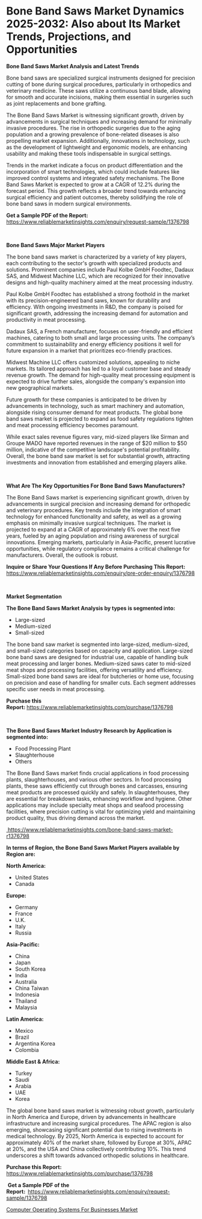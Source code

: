 <p><h1>Bone Band Saws Market Dynamics 2025-2032: Also about Its Market Trends, Projections, and Opportunities</h1></p><p><strong>Bone Band Saws Market Analysis and Latest Trends</strong></p>
<p><p>Bone band saws are specialized surgical instruments designed for precision cutting of bone during surgical procedures, particularly in orthopedics and veterinary medicine. These saws utilize a continuous band blade, allowing for smooth and accurate incisions, making them essential in surgeries such as joint replacements and bone grafting.</p><p>The Bone Band Saws Market is witnessing significant growth, driven by advancements in surgical techniques and increasing demand for minimally invasive procedures. The rise in orthopedic surgeries due to the aging population and a growing prevalence of bone-related diseases is also propelling market expansion. Additionally, innovations in technology, such as the development of lightweight and ergonomic models, are enhancing usability and making these tools indispensable in surgical settings.</p><p>Trends in the market indicate a focus on product differentiation and the incorporation of smart technologies, which could include features like improved control systems and integrated safety mechanisms. The Bone Band Saws Market is expected to grow at a CAGR of 12.2% during the forecast period. This growth reflects a broader trend towards enhancing surgical efficiency and patient outcomes, thereby solidifying the role of bone band saws in modern surgical environments.</p></p>
<p><strong>Get a Sample PDF of the Report:&nbsp;</strong> <a href="https://www.reliablemarketinsights.com/enquiry/request-sample/1376798?utm_campaign=1994&utm_medium=2&utm_source=Github&utm_content=ia&utm_term=13012025&utm_id=bone-band-saws">https://www.reliablemarketinsights.com/enquiry/request-sample/1376798</a></p>
<p>&nbsp;</p>
<p><strong>Bone Band Saws Major Market Players</strong></p>
<p><p>The bone band saws market is characterized by a variety of key players, each contributing to the sector's growth with specialized products and solutions. Prominent companies include Paul Kolbe GmbH Foodtec, Dadaux SAS, and Midwest Machine LLC, which are recognized for their innovative designs and high-quality machinery aimed at the meat processing industry. </p><p>Paul Kolbe GmbH Foodtec has established a strong foothold in the market with its precision-engineered band saws, known for durability and efficiency. With ongoing investments in R&D, the company is poised for significant growth, addressing the increasing demand for automation and productivity in meat processing. </p><p>Dadaux SAS, a French manufacturer, focuses on user-friendly and efficient machines, catering to both small and large processing units. The company’s commitment to sustainability and energy efficiency positions it well for future expansion in a market that prioritizes eco-friendly practices.</p><p>Midwest Machine LLC offers customized solutions, appealing to niche markets. Its tailored approach has led to a loyal customer base and steady revenue growth. The demand for high-quality meat processing equipment is expected to drive further sales, alongside the company's expansion into new geographical markets.</p><p>Future growth for these companies is anticipated to be driven by advancements in technology, such as smart machinery and automation, alongside rising consumer demand for meat products. The global bone band saws market is projected to expand as food safety regulations tighten and meat processing efficiency becomes paramount.</p><p>While exact sales revenue figures vary, mid-sized players like Sirman and Groupe MADO have reported revenues in the range of $20 million to $50 million, indicative of the competitive landscape's potential profitability. Overall, the bone band saw market is set for substantial growth, attracting investments and innovation from established and emerging players alike.</p></p>
<p>&nbsp;</p>
<p><strong>What Are The Key Opportunities For Bone Band Saws Manufacturers?</strong></p>
<p><p>The Bone Band Saws market is experiencing significant growth, driven by advancements in surgical precision and increasing demand for orthopedic and veterinary procedures. Key trends include the integration of smart technology for enhanced functionality and safety, as well as a growing emphasis on minimally invasive surgical techniques. The market is projected to expand at a CAGR of approximately 6% over the next five years, fueled by an aging population and rising awareness of surgical innovations. Emerging markets, particularly in Asia-Pacific, present lucrative opportunities, while regulatory compliance remains a critical challenge for manufacturers. Overall, the outlook is robust.</p></p>
<p><strong>Inquire or Share Your Questions If Any Before Purchasing This Report:</strong> <a href="https://www.reliablemarketinsights.com/enquiry/pre-order-enquiry/1376798?utm_campaign=1994&utm_medium=2&utm_source=Github&utm_content=ia&utm_term=13012025&utm_id=bone-band-saws">https://www.reliablemarketinsights.com/enquiry/pre-order-enquiry/1376798</a></p>
<p>&nbsp;</p>
<p><strong>Market Segmentation</strong></p>
<p><strong>The Bone Band Saws Market Analysis by types is segmented into:</strong></p>
<p><ul><li>Large-sized</li><li>Medium-sized</li><li>Small-sized</li></ul></p>
<p><p>The bone band saw market is segmented into large-sized, medium-sized, and small-sized categories based on capacity and application. Large-sized bone band saws are designed for industrial use, capable of handling bulk meat processing and larger bones. Medium-sized saws cater to mid-sized meat shops and processing facilities, offering versatility and efficiency. Small-sized bone band saws are ideal for butcheries or home use, focusing on precision and ease of handling for smaller cuts. Each segment addresses specific user needs in meat processing.</p></p>
<p><strong>Purchase this Report:&nbsp;</strong><a href="https://www.reliablemarketinsights.com/purchase/1376798?utm_campaign=1994&utm_medium=2&utm_source=Github&utm_content=ia&utm_term=13012025&utm_id=bone-band-saws">https://www.reliablemarketinsights.com/purchase/1376798</a></p>
<p>&nbsp;</p>
<p><strong>The Bone Band Saws Market Industry Research by Application is segmented into:</strong></p>
<p><ul><li>Food Processing Plant</li><li>Slaughterhouse</li><li>Others</li></ul></p>
<p><p>The Bone Band Saws market finds crucial applications in food processing plants, slaughterhouses, and various other sectors. In food processing plants, these saws efficiently cut through bones and carcasses, ensuring meat products are processed quickly and safely. In slaughterhouses, they are essential for breakdown tasks, enhancing workflow and hygiene. Other applications may include specialty meat shops and seafood processing facilities, where precision cutting is vital for optimizing yield and maintaining product quality, thus driving demand across the market.</p></p>
<p><a href="https://www.reliablemarketinsights.com/bone-band-saws-market-r1376798?utm_campaign=1994&utm_medium=2&utm_source=Github&utm_content=ia&utm_term=13012025&utm_id=bone-band-saws">&nbsp;https://www.reliablemarketinsights.com/bone-band-saws-market-r1376798</a></p>
<p><strong>In terms of Region, the Bone Band Saws Market Players available by Region are:</strong></p>
<p>
    <p> <strong> North America: </strong>
        <ul>
            <li>United States</li>
            <li>Canada</li>
        </ul>
        </p> 
    <p> <strong> Europe: </strong>
        <ul>
            <li>Germany</li>
            <li>France</li>
            <li>U.K.</li>
            <li>Italy</li>
            <li>Russia</li>
        </ul>
        </p> 
    <p> <strong> Asia-Pacific: </strong>
        <ul>
            <li>China</li>
            <li>Japan</li>
            <li>South Korea</li>
            <li>India</li>
            <li>Australia</li>
            <li>China Taiwan</li>
            <li>Indonesia</li>
            <li>Thailand</li>
            <li>Malaysia</li>
        </ul>
        </p> 
    <p> <strong> Latin America: </strong>
        <ul>
            <li>Mexico</li>
            <li>Brazil</li>
            <li>Argentina Korea</li>
            <li>Colombia</li>
        </ul>
        </p> 
    <p> <strong> Middle East & Africa: </strong>
        <ul>
            <li>Turkey</li>
            <li>Saudi</li>
            <li>Arabia</li>
            <li>UAE</li>
            <li>Korea</li>
        </ul>
    </p>
    </p>
<p><p>The global bone band saws market is witnessing robust growth, particularly in North America and Europe, driven by advancements in healthcare infrastructure and increasing surgical procedures. The APAC region is also emerging, showcasing significant potential due to rising investments in medical technology. By 2025, North America is expected to account for approximately 40% of the market share, followed by Europe at 30%, APAC at 20%, and the USA and China collectively contributing 10%. This trend underscores a shift towards advanced orthopedic solutions in healthcare.</p></p>
<p><strong>Purchase this Report: </strong><a href="https://www.reliablemarketinsights.com/purchase/1376798?utm_campaign=1994&utm_medium=2&utm_source=Github&utm_content=ia&utm_term=13012025&utm_id=bone-band-saws">https://www.reliablemarketinsights.com/purchase/1376798</a></p>
<p>&nbsp;<strong>Get a Sample PDF of the Report:&nbsp;&nbsp;</strong><a href="https://www.reliablemarketinsights.com/enquiry/request-sample/1376798?utm_campaign=1994&utm_medium=2&utm_source=Github&utm_content=ia&utm_term=13012025&utm_id=bone-band-saws">https://www.reliablemarketinsights.com/enquiry/request-sample/1376798</a></p>
<p><strong></strong></p>
<p><p><a href="https://github.com/rahu1506/Market-Research-Report-List-6/blob/main/computer-operating-systems-for-businesses-market.md?utm_campaign=1994&utm_medium=2&utm_source=Github&utm_content=ia&utm_term=13012025&utm_id=bone-band-saws">Computer Operating Systems For Businesses Market</a></p></p>